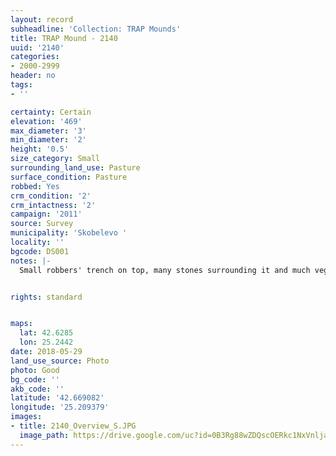 ```yaml
---
layout: record
subheadline: 'Collection: TRAP Mounds'
title: TRAP Mound - 2140
uuid: '2140'
categories:
- 2000-2999
header: no
tags:
- ''

certainty: Certain
elevation: '469'
max_diameter: '3'
min_diameter: '2'
height: '0.5'
size_category: Small
surrounding_land_use: Pasture
surface_condition: Pasture
robbed: Yes
crm_condition: '2'
crm_intactness: '2'
campaign: '2011'
source: Survey
municipality: 'Skobelevo '
locality: ''
bgcode: DS001
notes: |-
  Small robbers' trench on top, many stones surrounding it and much vegetation.


rights: standard


maps:
  lat: 42.6285
  lon: 25.2442
date: 2018-05-29
land_use_source: Photo
photo: Good
bg_code: ''
akb_code: ''
latitude: '42.669082'
longitude: '25.209379'
images:
- title: 2140_Overview_S.JPG
  image_path: https://drive.google.com/uc?id=0B3Rg88wZDQscOERkc1NxVnljaUE
---
```

